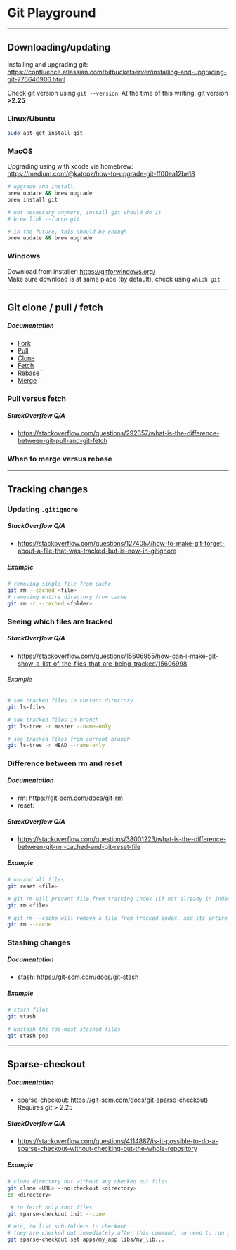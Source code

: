 # Git Playground

----
## Downloading/updating
Installing and upgrading git: https://confluence.atlassian.com/bitbucketserver/installing-and-upgrading-git-776640906.html

Check git version using `git --version`. At the time of this writing, git version **>2.25**
### Linux/Ubuntu
```bash
sudo apt-get install git
```

### MacOS
Upgrading using with xcode via homebrew: https://medium.com/@katopz/how-to-upgrade-git-ff00ea12be18

```bash
# upgrade and install
brew update && brew upgrade
brew install git

# not necessary anymore, install git should do it
# brew link --force git

# in the future, this should be enough
brew update && brew upgrade
```

### Windows
Download from installer: https://gitforwindows.org/ <br>
Make sure download is at same place (by default), check using `which git`

----
## Git clone / pull / fetch
##### Documentation
- [Fork]()
- [Pull]()
- [Clone]()
- [Fetch]()
- [Rebase](https://git-scm.com/docs/git-rebase) ``
- [Merge](https://git-scm.com/docs/git-merge)   ``

### Pull versus fetch

##### StackOverflow Q/A
- https://stackoverflow.com/questions/292357/what-is-the-difference-between-git-pull-and-git-fetch

### When to merge versus rebase

----

## Tracking changes

### Updating `.gitignore`
##### StackOverflow Q/A
- https://stackoverflow.com/questions/1274057/how-to-make-git-forget-about-a-file-that-was-tracked-but-is-now-in-gitignore

##### Example
```bash
# removing single file from cache
git rm --cached <file>
# removing entire directory from cache
git rm -r --cached <folder>
```

### Seeing which files are tracked
##### StackOverflow Q/A
- https://stackoverflow.com/questions/15606955/how-can-i-make-git-show-a-list-of-the-files-that-are-being-tracked/15606998

###### Example
```bash
# see tracked files in current directory
git ls-files

# see tracked files in branch
git ls-tree -r master --name-only

# see tracked files from current branch
git ls-tree -r HEAD --name-only
```

### Difference between rm and reset
##### Documentation
- rm: https://git-scm.com/docs/git-rm
- reset:

##### StackOverflow Q/A
- https://stackoverflow.com/questions/38001223/what-is-the-difference-between-git-rm-cached-and-git-reset-file

##### Example
```bash
# un-add all files
git reset <file>

# git rm will prevent file from tracking index (if not already in index)
git rm <file>

# git rm --cache will remove a file from tracked index, and its entire history
git rm --cache
```

### Stashing changes
##### Documentation
- stash: https://git-scm.com/docs/git-stash

##### Example
```bash
# stash files
git stash

# unstash the top-most stashed files
git stash pop
```

----

## Sparse-checkout
##### Documentation
 - sparse-checkout: https://git-scm.com/docs/git-sparse-checkout) <br>Requires git > 2.25

##### StackOverflow Q/A
- https://stackoverflow.com/questions/4114887/is-it-possible-to-do-a-sparse-checkout-without-checking-out-the-whole-repository

##### Example
```bash
# clone directory but without any checked out files
git clone <URL> --no-checkout <directory>
cd <directory>

 # to fetch only root files
git sparse-checkout init --cone

# etc, to list sub-folders to checkout
# they are checked out immediately after this command, no need to run git pull
git sparse-checkout set apps/my_app libs/my_lib...
```
